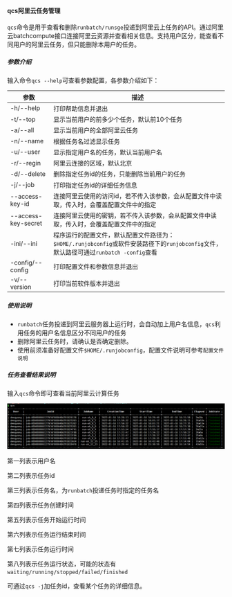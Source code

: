 #### qcs阿里云任务管理

`qcs`命令是用于查看和删除`runbatch/runsge`投递到阿里云上任务的API。通过阿里云batchcompute接口连接阿里云资源并查看相关信息。支持用户区分，能查看不同用户的阿里云任务，但只能删除本用户的任务。

##### 参数介绍

输入命令`qcs --help`可查看参数配置，各参数介绍如下：

| 参数                | 描述                                                         |
| ------------------- | ------------------------------------------------------------ |
| -h/--help           | 打印帮助信息并退出                                           |
| -t/--top            | 显示当前用户的前多少个任务，默认前10个任务                   |
| -a/--all            | 显示当前用户的全部阿里云任务                                 |
| -n/--name           | 根据任务名过滤显示任务                                       |
| -u/--user           | 显示指定用户名的任务，默认当前用户名                         |
| -r/--regin          | 阿里云连接的区域，默认北京                                   |
| -d/--delete         | 删除指定任务id的任务，只能删除当前用户的任务                 |
| -j/--job            | 打印指定任务id的详细任务信息                                 |
| --access-key-id     | 连接阿里云使用的访问id，若不传入该参数，会从配置文件中读取，传入时，会覆盖配置文件中的指定 |
| --access-key-secret | 连接阿里云使用的密钥，若不传入该参数，会从配置文件中读取，传入时，会覆盖配置文件中的指定 |
| -ini/--ini          | 程序运行的配置文件，默认配置文件路径为：`$HOME/.runjobconfig`或软件安装路径下的`runjobconfig`文件，默认路径可通过`runbatch -config`查看 |
| -config/--config    | 打印配置文件和参数信息并退出                                 |
| -v/--version        | 打印当前软件版本并退出                                       |



##### 使用说明

+ `runbatch`任务投递到阿里云服务器上运行时，会自动加上用户名信息，`qcs`利用任务的用户名信息区分不同用户的任务
+ 删除阿里云任务时，请确认是否确定删除。
+ 使用前须准备好配置文件`$HOME/.runjobconfig`，配置文件说明可参考`配置文件说明`



##### 任务查看结果说明

输入`qcs`命令即可查看当前阿里云计算任务

![qcs1](./img/qcs1.png)

第一列表示用户名

第二列表示任务id

第三列表示任务名，为`runbatch`投递任务时指定的任务名

第四列表示任务创建时间

第五列表示任务开始运行时间

第六列表示任务运行结束时间

第七列表示任务运行时间

第八列表示任务运行状态，可能的状态有`waiting/running/stopped/failed/finished`



可通过`qcs -j`加任务id，查看某个任务的详细信息。



